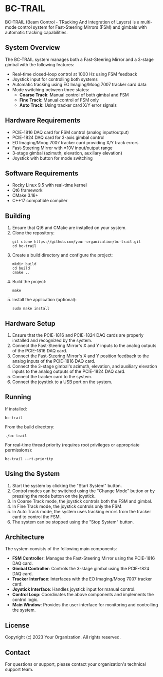 # BC-TRAIL

BC-TRAIL (Beam Control - TRacking And Integration of Layers) is a multi-mode control system for Fast-Steering Mirrors (FSM) and gimbals with automatic tracking capabilities.

## System Overview

The BC-TRAIL system manages both a Fast-Steering Mirror and a 3-stage gimbal with the following features:

- Real-time closed-loop control at 1000 Hz using FSM feedback
- Joystick input for controlling both systems
- Automatic tracking using EO Imaging/Moog 7007 tracker card data
- Mode switching between three states:
  - **Coarse Track**: Manual control of both gimbal and FSM
  - **Fine Track**: Manual control of FSM only
  - **Auto Track**: Using tracker card X/Y error signals

## Hardware Requirements

- PCIE-1816 DAQ card for FSM control (analog input/output)
- PCIE-1824 DAQ card for 3-axis gimbal control
- EO Imaging/Moog 7007 tracker card providing X/Y track errors
- Fast-Steering Mirror with ±10V input/output range
- 3-stage gimbal (azimuth, elevation, auxiliary elevation)
- Joystick with button for mode switching

## Software Requirements

- Rocky Linux 9.5 with real-time kernel
- Qt6 framework
- CMake 3.16+
- C++17 compatible compiler

## Building

1. Ensure that Qt6 and CMake are installed on your system.
2. Clone the repository:
   ```
   git clone https://github.com/your-organization/bc-trail.git
   cd bc-trail
   ```
3. Create a build directory and configure the project:
   ```
   mkdir build
   cd build
   cmake ..
   ```
4. Build the project:
   ```
   make
   ```
5. Install the application (optional):
   ```
   sudo make install
   ```

## Hardware Setup

1. Ensure that the PCIE-1816 and PCIE-1824 DAQ cards are properly installed and recognized by the system.
2. Connect the Fast-Steering Mirror's X and Y inputs to the analog outputs of the PCIE-1816 DAQ card.
3. Connect the Fast-Steering Mirror's X and Y position feedback to the analog inputs of the PCIE-1816 DAQ card.
4. Connect the 3-stage gimbal's azimuth, elevation, and auxiliary elevation inputs to the analog outputs of the PCIE-1824 DAQ card.
5. Connect the tracker card to the system.
6. Connect the joystick to a USB port on the system.

## Running

If installed:
```
bc-trail
```

From the build directory:
```
./bc-trail
```

For real-time thread priority (requires root privileges or appropriate permissions):
```
bc-trail --rt-priority
```

## Using the System

1. Start the system by clicking the "Start System" button.
2. Control modes can be switched using the "Change Mode" button or by pressing the mode button on the joystick.
3. In Coarse Track mode, the joystick controls both the FSM and gimbal.
4. In Fine Track mode, the joystick controls only the FSM.
5. In Auto Track mode, the system uses tracking errors from the tracker card to control the FSM.
6. The system can be stopped using the "Stop System" button.

## Architecture

The system consists of the following main components:

- **FSM Controller**: Manages the Fast-Steering Mirror using the PCIE-1816 DAQ card.
- **Gimbal Controller**: Controls the 3-stage gimbal using the PCIE-1824 DAQ card.
- **Tracker Interface**: Interfaces with the EO Imaging/Moog 7007 tracker card.
- **Joystick Interface**: Handles joystick input for manual control.
- **Control Loop**: Coordinates the above components and implements the control logic.
- **Main Window**: Provides the user interface for monitoring and controlling the system.

## License

Copyright (c) 2023 Your Organization. All rights reserved.

## Contact

For questions or support, please contact your organization's technical support team.